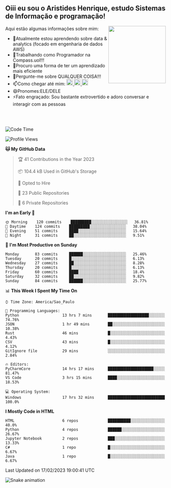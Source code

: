 ## Oiii eu sou o Aristides Henrique, estudo Sistemas de Informação e programação!

<div >
Aqui estão algumas informações sobre mim:<img align="right" height="180em" src="https://user-images.githubusercontent.com/97318481/177042589-45d62122-82a9-4a32-b3a7-87b322825b2f.png">
</div>

- 🌱Atualmente estou aprendendo sobre data & analytics (focado em engenharia de dados AWS)
- 👯Trabalhando como Programador na Compass.uol!!!
- 🤔Procuro uma forma de ter um aprendizado mais eficiente
- 💬Pergunte-me sobre QUALQUER COISA!!!
- 📫Como chegar até mim:
  <a href="https://www.instagram.com/aryhenry/" target="_blank">
  <img src="https://img.shields.io/badge/-Instagram-%23E4405F?style=for-the-badge&logo=instagram&logoColor=black" height="20px">
  </a>
  <a href="https://www.linkedin.com/in/aristides-henrique/" target="_blank">
  <img src="https://img.shields.io/badge/-LinkedIn-%230077B5?style=for-the-badge&logo=linkedin&logoColor=black" height="20px">
  </a> 
  <a href="mailto:arihenriqueuna@gmail.com">
  <img src="https://img.shields.io/badge/-Gmail-%23333?style=for-the-badge&logo=gmail&logoColor=white" height="20px">
  </a>
- 😄Pronomes:ELE/DELE
- ⚡Fato engraçado: Sou bastante extrovertido e adoro conversar e interagir com as pessoas
<br/>
<br/>

<!--START_SECTION:waka-->
![Code Time](http://img.shields.io/badge/Code%20Time-402%20hrs%2032%20mins-blue)

![Profile Views](http://img.shields.io/badge/Profile%20Views-0-blue)

**🐱 My GitHub Data** 

> 🏆 41 Contributions in the Year 2023
 > 
> 📦 104.4 kB Used in GitHub's Storage 
 > 
> 💼 Opted to Hire
 > 
> 📜 23 Public Repositories 
 > 
> 🔑 6 Private Repositories  
 > 
**I'm an Early 🐤** 

```text
🌞 Morning    120 commits    █████████░░░░░░░░░░░░░░░░   36.81% 
🌇 Daytime    124 commits    █████████░░░░░░░░░░░░░░░░   38.04% 
🌃 Evening    51 commits     ████░░░░░░░░░░░░░░░░░░░░░   15.64% 
🌙 Night      31 commits     ██░░░░░░░░░░░░░░░░░░░░░░░   9.51%

```
📅 **I'm Most Productive on Sunday** 

```text
Monday       83 commits     ██████░░░░░░░░░░░░░░░░░░░   25.46% 
Tuesday      20 commits     █░░░░░░░░░░░░░░░░░░░░░░░░   6.13% 
Wednesday    27 commits     ██░░░░░░░░░░░░░░░░░░░░░░░   8.28% 
Thursday     20 commits     █░░░░░░░░░░░░░░░░░░░░░░░░   6.13% 
Friday       60 commits     ████░░░░░░░░░░░░░░░░░░░░░   18.4% 
Saturday     32 commits     ██░░░░░░░░░░░░░░░░░░░░░░░   9.82% 
Sunday       84 commits     ██████░░░░░░░░░░░░░░░░░░░   25.77%

```


📊 **This Week I Spent My Time On** 

```text
⌚︎ Time Zone: America/Sao_Paulo

💬 Programming Languages: 
Python                   13 hrs 7 mins       ██████████████████░░░░░░░   74.76% 
JSON                     1 hr 49 mins        ██░░░░░░░░░░░░░░░░░░░░░░░   10.38% 
Rust                     46 mins             █░░░░░░░░░░░░░░░░░░░░░░░░   4.43% 
CSV                      43 mins             █░░░░░░░░░░░░░░░░░░░░░░░░   4.12% 
GitIgnore file           29 mins             ░░░░░░░░░░░░░░░░░░░░░░░░░   2.84%

🔥 Editors: 
PyCharmCore              14 hrs 17 mins      ████████████████████░░░░░   81.47% 
VS Code                  3 hrs 15 mins       ████░░░░░░░░░░░░░░░░░░░░░   18.53%

💻 Operating System: 
Windows                  17 hrs 32 mins      █████████████████████████   100.0%

```

**I Mostly Code in HTML** 

```text
HTML                     6 repos             ██████████░░░░░░░░░░░░░░░   40.0% 
Python                   4 repos             ██████░░░░░░░░░░░░░░░░░░░   26.67% 
Jupyter Notebook         2 repos             ███░░░░░░░░░░░░░░░░░░░░░░   13.33% 
C#                       1 repo              █░░░░░░░░░░░░░░░░░░░░░░░░   6.67% 
Java                     1 repo              █░░░░░░░░░░░░░░░░░░░░░░░░   6.67%

```



 Last Updated on 17/02/2023 19:00:41 UTC
<!--END_SECTION:waka-->

![Snake animation](https://github.com/arihenrique/arihenrique/blob/output/github-contribution-grid-snake.svg)

